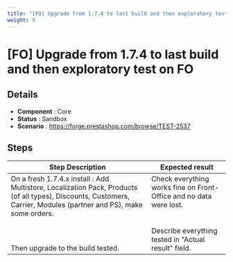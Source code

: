 ```yaml
---
title: "[FO] Upgrade from 1.7.4 to last build and then exploratory test on FO"
weight: 9
---
```


# [FO] Upgrade from 1.7.4 to last build and then exploratory test on FO
## Details
* **Component** : Core
* **Status** : Sandbox
* **Scenario** : https://forge.prestashop.com/browse/TEST-2537

## Steps
| Step Description | Expected result |
| ----- | ----- |
| On a fresh 1.7.4.x install : Add Multistore, Localization Pack, Products (of all types), Discounts, Customers, Carrier, Modules (partner and PS), make some orders.<br><br> <br><br>Then upgrade to the build tested. | Check everything works fine on Front-Office and no data were lost.<br><br><br>Describe everything tested in "Actual result" field. |